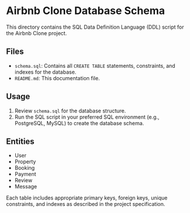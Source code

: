 # Airbnb Clone Database Schema

This directory contains the SQL Data Definition Language (DDL) script for the Airbnb Clone project.

## Files

- `schema.sql`: Contains all `CREATE TABLE` statements, constraints, and indexes for the database.
- `README.md`: This documentation file.

## Usage

1. Review `schema.sql` for the database structure.
2. Run the SQL script in your preferred SQL environment (e.g., PostgreSQL, MySQL) to create the database schema.

## Entities

- User
- Property
- Booking
- Payment
- Review
- Message

Each table includes appropriate primary keys, foreign keys, unique constraints, and indexes as described in the project specification.